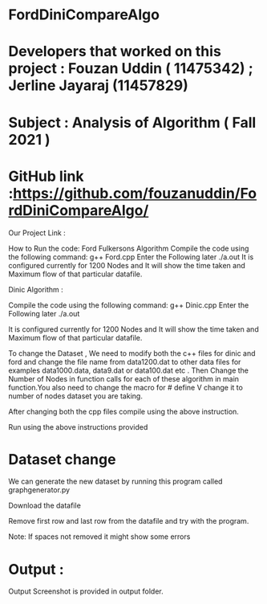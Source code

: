 # FordDiniCompareAlgo
# Developers that worked on this project : Fouzan Uddin ( 11475342) ; Jerline Jayaraj (11457829)
# Subject : Analysis of Algorithm ( Fall 2021 )
# GitHub link :https://github.com/fouzanuddin/FordDiniCompareAlgo/
Our Project Link :

How to Run the code:
Ford Fulkersons Algorithm
Compile the code using the following command:
g++ Ford.cpp
Enter the Following later
./a.out 
It is configured currently for 1200 Nodes and It will show the time taken and Maximum flow of that particular datafile.


Dinic Algorithm :

Compile the code using the following command:
g++ Dinic.cpp
Enter the Following later
./a.out

It is configured currently for 1200 Nodes and It will show the time taken and Maximum flow of that particular datafile.

To change the Dataset , We need to modify both the c++ files for dinic and ford and change the file name from data1200.dat to other data files for examples data1000.data, data9.dat or data100.dat etc . Then Change the Number of Nodes in function calls for each of these algorithm in main function.You also need to change the macro for # define V change it to number of nodes dataset you are taking.

After changing both the cpp files compile using the above instruction.

Run using the above instructions provided 


# Dataset change

We can generate the new dataset by running this program called graphgenerator.py 

Download the datafile 

Remove first row and last row from the datafile and try with the program.

Note: If spaces not removed it might show some errors 


# Output :

Output Screenshot is provided in output folder. 